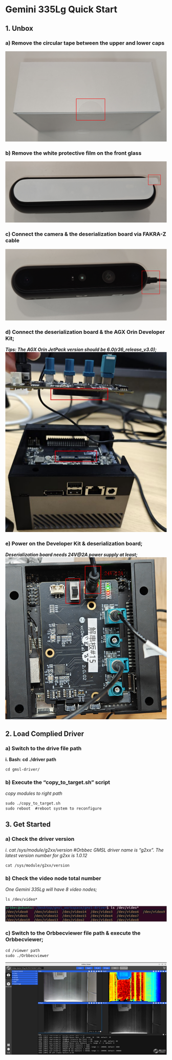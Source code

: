 Gemini 335Lg Quick Start
===
## 1.	Unbox
### a)	Remove the circular tape between the upper and lower caps
![a](picture/unbox.png)
### b)	Remove the white protective film on the front glass
![b](picture/unbox1.png)
### c)	Connect the camera & the deserialization board via FAKRA-Z cable
![c](picture/unbox2.png)
### d)	Connect the deserialization board & the AGX Orin Developer Kit;
***Tips: The AGX Orin JetPack version should be 6.0(r36_release_v3.0);***
![d](picture/unbox3.png)
### e)	Power on the Developer Kit & deserialization board;
***Deserialization board needs 24V@2A power supply at least;***
![e](picture/unbox4.png)
## 2.	Load Complied Driver
### a)	Switch to the drive file path
**i.	Bash:  cd ./driver path**
```
cd gmsl-driver/
```
### b)  Execute the “copy_to_target.sh” script
*copy modules to right path*
```
sudo ./copy_to_target.sh
sudo reboot  #reboot system to reconfigure
```
## 3.	Get Started
### a)	Check the driver version
*i.	cat /sys/module/g2xx/version #Orbbec GMSL driver name is “g2xx”. The latest version number for g2xx is 1.0.12*
```
cat /sys/module/g2xx/version
```
### b)	Check the video node total number
*One Gemini 335Lg will have 8 video nodes;*
```
ls /dev/video*
```
![b](picture/start.png)
### c)  Switch to the Orbbecviewer file path & execute the Orbbecviewer;
```
cd /viewer path  
sudo ./Orbbecviewer 
```
![b](picture/viewer.png)